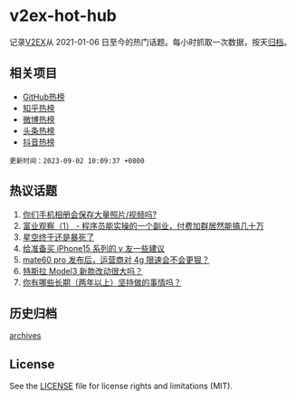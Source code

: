 # v2ex-hot-hub

 记录[V2EX](https://www.v2ex.com/)从 2021-01-06 日至今的热门话题。每小时抓取一次数据，按天[归档](archives)。
 
 ## 相关项目

- [GitHub热榜](https://github.com/snaildev/github-hot-hub)
- [知乎热榜](https://github.com/snaildev/zhihu-hot-hub)
- [微博热榜](https://github.com/snaildev/weibo-hot-hub)
- [头条热榜](https://github.com/snaildev/toutiao-hot-hub)
- [抖音热榜](https://github.com/snaildev/douyin-hot-hub)


 `更新时间：2023-09-02 10:09:37 +0800`

## 热议话题

1. [你们手机相册会保存大量照片/视频吗?](https://www.v2ex.com/t/970059)
1. [富业观察（1） - 程序员能实操的一个副业，付费加群居然能搞几十万](https://www.v2ex.com/t/969994)
1. [星空终于还是暴死了](https://www.v2ex.com/t/970005)
1. [给准备买 iPhone15 系列的 v 友一些建议](https://www.v2ex.com/t/970072)
1. [mate60 pro 发布后，运营商对 4g 限速会不会更狠？](https://www.v2ex.com/t/970026)
1. [特斯拉 Model3 新款改动很大吗？](https://www.v2ex.com/t/970045)
1. [你有哪些长期（两年以上）坚持做的事情吗？](https://www.v2ex.com/t/970171)

## 历史归档

[archives](archives)

## License

See the [LICENSE](LICENSE) file for license rights and limitations (MIT).
